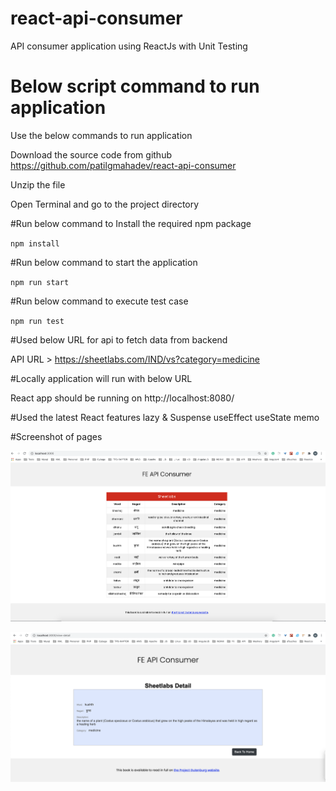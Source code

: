 # react-api-consumer

API consumer application using ReactJs with Unit Testing

# Below script command to run application

Use the below commands to run application

Download the source code from github
https://github.com/patilgmahadev/react-api-consumer

Unzip the file

Open Terminal and go to the project directory

#Run below command to Install the required npm package

`npm install`

#Run below command to start the application

`npm run start`

#Run below command to execute test case

`npm run test`

#Used below URL for api to fetch data from backend

API URL > https://sheetlabs.com/IND/vs?category=medicine

#Locally application will run with below URL

React app should be running on http://localhost:8080/

#Used the latest React features
lazy & Suspense
useEffect
useState
memo

#Screenshot of pages

![List](https://github.com/patilgmahadev/react-api-consumer/blob/master/src/images/Home.png)

![View](https://github.com/patilgmahadev/react-api-consumer/blob/master/src/images/Detail.png)